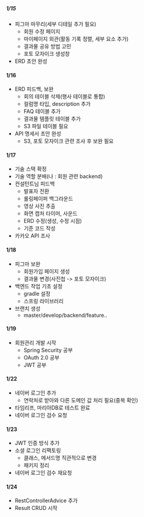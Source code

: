##### 1/15
- 피그마 마무리(세부 디테일 추가 필요)
    - 회원 수정 페이지
    - 마이페이지 외관(활동 기록 정렬, 세부 요소 추가) 
    - 결과물 공유 방법 고민
    - 포토 모자이크 생성창
- ERD 초안 완성

#### 1/16
- ERD 피드백, 보완
    - 회의 테이블 삭제(행사 테이블로 통합)
    - 컬럼명 타입, description 추가
    - FAQ 테이블 추가
    - 결과물 템플릿 테이블 추가
    - S3 파일 테이블 필요
- API 명세서 초안 완성
    - S3, 포토 모자이크 관련 조사 후 보완 필요

#### 1/17
- 기술 스택 확정
- 기술 역할 분배(나 : 회원 관련 backend)
- 컨설턴트님 피드백
    - 발표자 전환
    - 롤링페이퍼 백그라운드
    - 영상 사진 추출
    - 화면 캡처 타이머, 사운드
    - ERD 수정(생성, 수정 시점)
    - 기준 코드 작성
- 카카오 API 조사

#### 1/18
- 피그마 보완
    - 회원가입 페이지 생성
    - 결과물 변경(사진첩 -> 포토 모자이크)
- 백엔드 작업 기초 설정
    - gradle 설정
    - 스프링 라이브러리
- 브랜치 생성
    - master/develop/backend/feature..

#### 1/19
- 회원관리 개발 시작
	- Spring Security 공부
	- OAuth 2.0 공부
	- JWT 공부

#### 1/22
- 네이버 로그인 추가
    - 연락처로 받아와 다른 도메인 값 처리 필요(중복 확인)
- 타임리프, 마리아DB로 테스트 완료
- 네이버 로그인 검수 요청

#### 1/23
- JWT 인증 방식 추가
- 소셜 로그인 리팩토링
    - 클래스, 메서드명 직관적으로 변경
    - 패키지 정리
- 네이버 로그인 검수 재요청

#### 1/24
- RestControllerAdvice 추가
- Result CRUD 시작